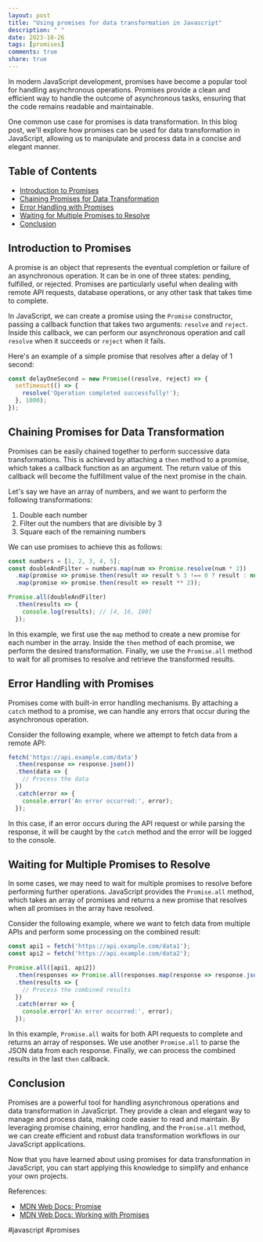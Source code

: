 ```yaml
---
layout: post
title: "Using promises for data transformation in Javascript"
description: " "
date: 2023-10-26
tags: [promises]
comments: true
share: true
---
```


In modern JavaScript development, promises have become a popular tool for handling asynchronous operations. Promises provide a clean and efficient way to handle the outcome of asynchronous tasks, ensuring that the code remains readable and maintainable.

One common use case for promises is data transformation. In this blog post, we'll explore how promises can be used for data transformation in JavaScript, allowing us to manipulate and process data in a concise and elegant manner.

## Table of Contents
- [Introduction to Promises](#introduction-to-promises)
- [Chaining Promises for Data Transformation](#chaining-promises-for-data-transformation)
- [Error Handling with Promises](#error-handling-with-promises)
- [Waiting for Multiple Promises to Resolve](#waiting-for-multiple-promises-to-resolve)
- [Conclusion](#conclusion)

## Introduction to Promises

A promise is an object that represents the eventual completion or failure of an asynchronous operation. It can be in one of three states: pending, fulfilled, or rejected. Promises are particularly useful when dealing with remote API requests, database operations, or any other task that takes time to complete.

In JavaScript, we can create a promise using the `Promise` constructor, passing a callback function that takes two arguments: `resolve` and `reject`. Inside this callback, we can perform our asynchronous operation and call `resolve` when it succeeds or `reject` when it fails.

Here's an example of a simple promise that resolves after a delay of 1 second:

```javascript
const delayOneSecond = new Promise((resolve, reject) => {
  setTimeout(() => {
    resolve('Operation completed successfully!');
  }, 1000);
});
```

## Chaining Promises for Data Transformation

Promises can be easily chained together to perform successive data transformations. This is achieved by attaching a `then` method to a promise, which takes a callback function as an argument. The return value of this callback will become the fulfillment value of the next promise in the chain.

Let's say we have an array of numbers, and we want to perform the following transformations:
1. Double each number
2. Filter out the numbers that are divisible by 3
3. Square each of the remaining numbers

We can use promises to achieve this as follows:

```javascript
const numbers = [1, 2, 3, 4, 5];
const doubleAndFilter = numbers.map(num => Promise.resolve(num * 2))
  .map(promise => promise.then(result => result % 3 !== 0 ? result : null))
  .map(promise => promise.then(result => result ** 2));

Promise.all(doubleAndFilter)
  .then(results => {
    console.log(results); // [4, 16, 100]
  });
```

In this example, we first use the `map` method to create a new promise for each number in the array. Inside the `then` method of each promise, we perform the desired transformation. Finally, we use the `Promise.all` method to wait for all promises to resolve and retrieve the transformed results.

## Error Handling with Promises

Promises come with built-in error handling mechanisms. By attaching a `catch` method to a promise, we can handle any errors that occur during the asynchronous operation.

Consider the following example, where we attempt to fetch data from a remote API:

```javascript
fetch('https://api.example.com/data')
  .then(response => response.json())
  .then(data => {
    // Process the data
  })
  .catch(error => {
    console.error('An error occurred:', error);
  });
```

In this case, if an error occurs during the API request or while parsing the response, it will be caught by the `catch` method and the error will be logged to the console.

## Waiting for Multiple Promises to Resolve

In some cases, we may need to wait for multiple promises to resolve before performing further operations. JavaScript provides the `Promise.all` method, which takes an array of promises and returns a new promise that resolves when all promises in the array have resolved.

Consider the following example, where we want to fetch data from multiple APIs and perform some processing on the combined result:

```javascript
const api1 = fetch('https://api.example.com/data1');
const api2 = fetch('https://api.example.com/data2');

Promise.all([api1, api2])
  .then(responses => Promise.all(responses.map(response => response.json())))
  .then(results => {
    // Process the combined results
  })
  .catch(error => {
    console.error('An error occurred:', error);
  });
```

In this example, `Promise.all` waits for both API requests to complete and returns an array of responses. We use another `Promise.all` to parse the JSON data from each response. Finally, we can process the combined results in the last `then` callback.

## Conclusion

Promises are a powerful tool for handling asynchronous operations and data transformation in JavaScript. They provide a clean and elegant way to manage and process data, making code easier to read and maintain. By leveraging promise chaining, error handling, and the `Promise.all` method, we can create efficient and robust data transformation workflows in our JavaScript applications.

Now that you have learned about using promises for data transformation in JavaScript, you can start applying this knowledge to simplify and enhance your own projects.

References:
- [MDN Web Docs: Promise](https://developer.mozilla.org/en-US/docs/Web/JavaScript/Reference/Global_Objects/Promise)
- [MDN Web Docs: Working with Promises](https://developer.mozilla.org/en-US/docs/Learn/JavaScript/Asynchronous/Promises) 

#javascript #promises